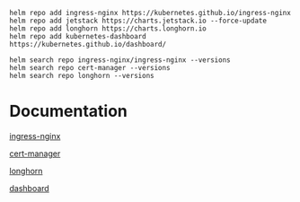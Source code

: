```
helm repo add ingress-nginx https://kubernetes.github.io/ingress-nginx
helm repo add jetstack https://charts.jetstack.io --force-update
helm repo add longhorn https://charts.longhorn.io
helm repo add kubernetes-dashboard https://kubernetes.github.io/dashboard/

helm search repo ingress-nginx/ingress-nginx --versions
helm search repo cert-manager --versions
helm search repo longhorn --versions
```

# Documentation
[ingress-nginx](https://github.com/kubernetes/ingress-nginx)

[cert-manager](https://github.com/cert-manager/cert-manager)

[longhorn](https://github.com/longhorn/longhorn)

[dashboard](https://github.com/kubernetes/dashboard)
